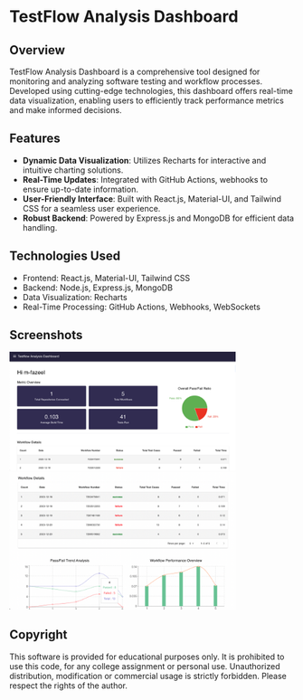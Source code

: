 
# TestFlow Analysis Dashboard

## Overview
TestFlow Analysis Dashboard is a comprehensive tool designed for monitoring and analyzing software testing and workflow processes. Developed using cutting-edge technologies, this dashboard offers real-time data visualization, enabling users to efficiently track performance metrics and make informed decisions.

## Features
- **Dynamic Data Visualization**: Utilizes Recharts for interactive and intuitive charting solutions.
- **Real-Time Updates**: Integrated with GitHub Actions, webhooks to ensure up-to-date information.
- **User-Friendly Interface**: Built with React.js, Material-UI, and Tailwind CSS for a seamless user experience.
- **Robust Backend**: Powered by Express.js and MongoDB for efficient data handling.

## Technologies Used
- Frontend: React.js, Material-UI, Tailwind CSS
- Backend: Node.js, Express.js, MongoDB
- Data Visualization: Recharts
- Real-Time Processing: GitHub Actions, Webhooks, WebSockets

## Screenshots
<!-- ss1 from frontend -->
<img src="./frontend/ss1.png" width="400"  />
<!-- ss2 from frontend -->
<img src="./frontend/ss2.png" width="400" />


## Copyright
This software is provided for educational purposes only. It is prohibited to use this code, for any college assignment or personal use. Unauthorized distribution, modification or commercial usage is strictly forbidden. Please respect the rights of the author.
